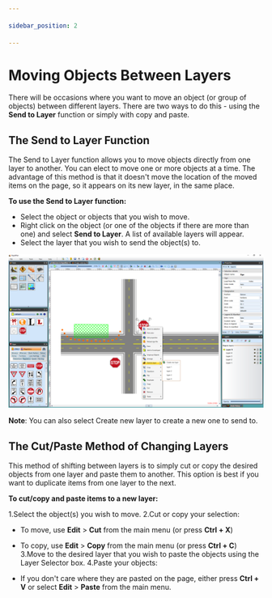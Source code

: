 ```yaml
---

sidebar_position: 2

---
```

# Moving Objects Between Layers

There will be occasions where you want to move an object (or group of objects) between different layers. There are two ways to do this - using the **Send to Layer** function or simply with copy and paste.

## The Send to Layer Function

The Send to Layer function allows you to move objects directly from one layer to another. You can elect to move one or more objects at a time. The advantage of this method is that it doesn't move the location of the moved items on the page, so it appears on its new layer, in the same place.

**To use the Send to Layer function:**

- Select the object or objects that you wish to move.
- Right click on the object (or one of the objects if there are more than one) and select **Send to Layer**. A list of available layers will appear.
- Select the layer that you wish to send the object(s) to.

![moving objects between layers](./assets/Moving_Object_between_Layers_by_Send_to_Layer_Function.png)

**Note**: You can also select Create new layer to create a new one to send to.

## The Cut/Paste Method of Changing Layers

This method of shifting between layers is to simply cut or copy the desired objects from one layer and paste them to another. This option is best if you want to duplicate items from one layer to the next.

**To cut/copy and paste items to a new layer:**

 1.Select the object(s) you wish to move.
 2.Cut or copy your selection:

- To move, use **Edit** > **Cut** from the main menu (or press **Ctrl + X**)
- To copy, use **Edit** > **Copy** from the main menu (or press **Ctrl + C**)
 3.Move to the desired layer that you wish to paste the objects using the Layer Selector box.
 4.Paste your objects:

- If you don't care where they are pasted on the page, either press **Ctrl + V** or select **Edit** > **Paste** from the main menu.
